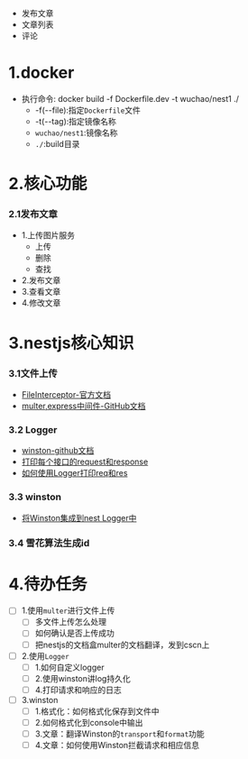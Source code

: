 - 发布文章
- 文章列表
- 评论

# 1.docker
- 执行命令: docker build -f Dockerfile.dev -t  wuchao/nest1 ./
    - -f(--file):指定`Dockerfile`文件
    - -t(--tag):指定镜像名称
    - `wuchao/nest1`:镜像名称
    - `./`:build目录

# 2.核心功能
### 2.1发布文章
- 1.上传图片服务
    - 上传
    - 删除
    - 查找
- 2.发布文章
- 3.查看文章
- 4.修改文章


# 3.nestjs核心知识
### 3.1文件上传
- [FileInterceptor-官方文档](https://docs.nestjs.com/techniques/file-upload#file-upload)
- [multer,express中间件-GitHub文档](https://github.com/expressjs/multer#multeropts)

### 3.2 Logger
* [winston-github文档](https://github.com/winstonjs/winston)
* [打印每个接口的request和response](https://stackoverflow.com/questions/55093055/logging-request-response-in-nest-js)
* [如何使用Logger打印req和res](https://github.com/julien-sarazin/nest-playground/issues/1)

### 3.3 winston
- [将Winston集成到nest Logger中](https://github.com/gremo/nest-winston)

### 3.4 雪花算法生成id

# 4.待办任务
- [ ] 1.使用`multer`进行文件上传
  - [ ] 多文件上传怎么处理
  - [ ] 如何确认是否上传成功
  - [ ] 把nestjs的文档盒multer的文档翻译，发到cscn上
- [ ] 2.使用`Logger`
  - [ ] 1.如何自定义logger
  - [ ] 2.使用winston讲log持久化
  - [ ] 4.打印请求和响应的日志
- [ ] 3.winston
  - [ ] 1.格式化：如何格式化保存到文件中
  - [ ] 2.如何格式化到console中输出 
  - [ ] 3.文章：翻译Winston的`transport`和`format`功能
  - [ ] 4.文章：如何使用Winston拦截请求和相应信息
